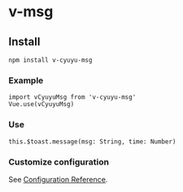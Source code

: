 # v-msg

## Install
```
npm install v-cyuyu-msg
```

### Example
```
import vCyuyuMsg from 'v-cyuyu-msg'
Vue.use(vCyuyuMsg)
```

### Use
```
this.$toast.message(msg: String, time: Number)
```


### Customize configuration
See [Configuration Reference](https://cli.vuejs.org/config/).
